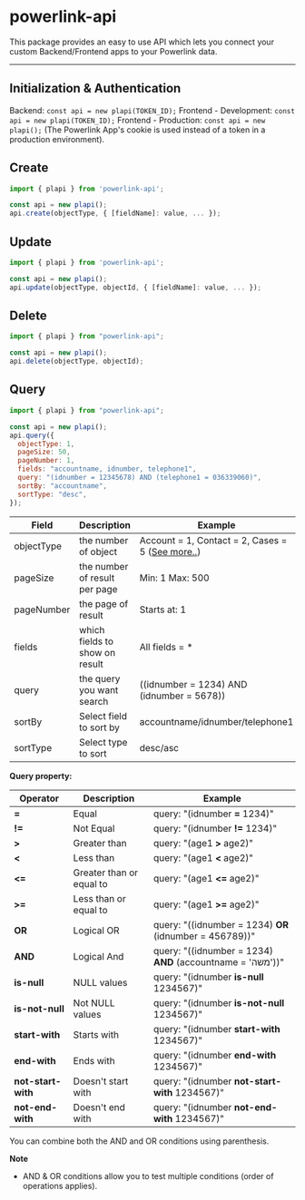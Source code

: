 # powerlink-api

This package provides an easy to use API which lets you connect your custom Backend/Frontend apps to your Powerlink data.

---

## Initialization & Authentication

Backend: `const api = new plapi(TOKEN_ID);`
Frontend - Development: `const api = new plapi(TOKEN_ID);`
Frontend - Production: `const api = new plapi();`
(The Powerlink App's cookie is used instead of a token in a production environment).

## Create

```js
import { plapi } from 'powerlink-api';

const api = new plapi();
api.create(objectType, { [fieldName]: value, ... });
```

## Update

```js
import { plapi } from 'powerlink-api';

const api = new plapi();
api.update(objectType, objectId, { [fieldName]: value, ... });
```

## Delete

```js
import { plapi } from "powerlink-api";

const api = new plapi();
api.delete(objectType, objectId);
```

## Query

```js
import { plapi } from "powerlink-api";

const api = new plapi();
api.query({
  objectType: 1,
  pageSize: 50,
  pageNumber: 1,
  fields: "accountname, idnumber, telephone1",
  query: "(idnumber = 12345678) AND (telephone1 = 036339060)",
  sortBy: "accountname",
  sortType: "desc",
});
```

| Field      | Description                    | Example                                                                                                                                 |
| ---------- | ------------------------------ | --------------------------------------------------------------------------------------------------------------------------------------- |
| objectType | the number of object           | Account = 1, Contact = 2, Cases = 5 (<a href="https://api.powerlink.co.il/_common/viewrecordsystemsettings.aspx?oid=58">See more..</a>) |
| pageSize   | the number of result per page  | Min: 1 Max: 500                                                                                                                         |
| pageNumber | the page of result             | Starts at: 1                                                                                                                            |
| fields     | which fields to show on result | All fields = \*                                                                                                                         |
| query      | the query you want search      | ((idnumber = 1234) AND (idnumber = 5678))                                                                                               |
| sortBy     | Select field to sort by        | accountname/idnumber/telephone1                                                                                                         |
| sortType   | Select type to sort            | desc/asc                                                                                                                                |

**Query property:**

| Operator           | Description              | Example                                                    |
| ------------------ | ------------------------ | ---------------------------------------------------------- |
| **=**              | Equal                    | query: "(idnumber **=** 1234)"                             |
| **!=**             | Not Equal                | query: "(idnumber **!=** 1234)"                            |
| **>**              | Greater than             | query: "(age1 **>** age2)"                                 |
| **<**              | Less than                | query: "(age1 **<** age2)"                                 |
| **<=**             | Greater than or equal to | query: "(age1 **<=** age2)"                                |
| **>=**             | Less than or equal to    | query: "(age1 **>=** age2)"                                |
| **OR**             | Logical OR               | query: "((idnumber = 1234) **OR** (idnumber = 456789))"    |
| **AND**            | Logical And              | query: "((idnumber = 1234) **AND** (accountname = 'משה'))" |
| **is-null**        | NULL values              | query: "(idnumber **is-null** 1234567)"                    |
| **is-not-null**    | Not NULL values          | query: "(idnumber **is-not-null** 1234567)"                |
| **start-with**     | Starts with              | query: "(idnumber **start-with** 1234567)"                 |
| **end-with**       | Ends with                | query: "(idnumber **end-with** 1234567)"                   |
| **not-start-with** | Doesn't start with       | query: "(idnumber **not-start-with** 1234567)"             |
| **not-end-with**   | Doesn't end with         | query: "(idnumber **not-end-with** 1234567)"               |

You can combine both the AND and OR conditions using parenthesis.

**Note**

- AND & OR conditions allow you to test multiple conditions (order of operations applies).
